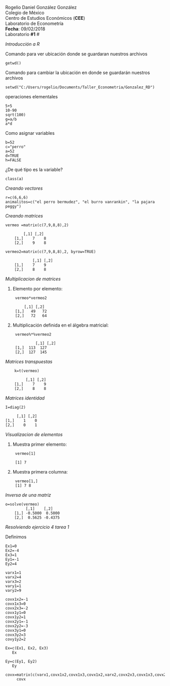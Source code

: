Rogelio Daniel González González  
Colegio de México   
Centro de Estudios Económicos (**CEE**)  
Laboratorio de Econometría  
**Fecha**: 09/02/2018  
Laboratorio **#1**  #

*Introducción a R*

Comando para ver ubicación donde se guardaran nuestros archivos

    getwd()
    
Comando para cambiar la ubicación en donde se guardarán nuestros archivos

    setwd("C:/Users/rogelio/Documents/Taller_Econometria/Gonzalez_RD")

operaciones elementales

    5+5 
    10-90
    sqrt(100)
    g=a/b
    a*d


Como asignar variables

    b=52
    c="perro"
    a=52
    d=TRUE
    h=FALSE

¿De qué tipo es la variable?

    class(a)


*Creando vectores*

    r=c(6,6,6)
    animalitos=c("el perro bermudez", "el burro vanrankin", "la pajara peggy")

*Creando matrices*

    vermeo =matrix(c(7,9,8,8),2)
    
            [,1] [,2]
        [1,]    7    8
        [2,]    9    8
        
    vermeo2=matrix(c(7,9,8,8),2, byrow=TRUE)
    
                [,1] [,2]
        [1,]    7    9
        [2,]    8    8

*Multiplicacion de matrices*

1. Elemento por elemento:

        vermeo*vermeo2
        
            [,1] [,2]
        [1,]   49   72
        [2,]   72   64

2. Multiplicación definida en el álgebra matricial:

        vermeo%*%vermeo2
        
                 [,1] [,2]
        [1,]  113  127
        [2,]  127  145

*Matrices transpuestas*

        k=t(vermeo)
        
             [,1] [,2]
        [1,]    7    9
        [2,]    8    8
        

*Matrices identidad*
 
    
    I=diag(2)
    
         [,1] [,2]
    [1,]    1    0
    [2,]    0    1


*Visualizacion de elementos*

1. Muestra primer elemento:

        vermeo[1]
    
        [1] 7
    
2. Muestra primera columna:

        vermeo[1,]
        [1] 7 8    

*Inversa de una matriz*

    o=solve(vermeo)
             [,1]    [,2]
        [1,] -0.5000  0.5000
        [2,]  0.5625 -0.4375

*Resolviendo ejercicio 4 tarea 1*

Definimos 

    Ex1=0
    Ex2=-4
    Ex3=1
    Ey1=-1
    Ey2=4

    varx1=1
    varx2=4
    varx3=2
    vary1=1
    vary2=9

    covx1x2=-1
    covx1x3=0
    covx2x3=-2
    covx1y1=0
    covx1y2=1
    covx2y1=-1
    covx2y2=-3
    covx3y1=0
    covx3y2=3
    covy1y2=2

    Ex=c(Ex1, Ex2, Ex3)
       Ex

    Ey=c(Ey1, Ey2)
       Ey

    covx=matrix(c(varx1,covx1x2,covx1x3,covx1x2,varx2,covx2x3,covx1x3,covx2x3,varx3),3)
         covx

  